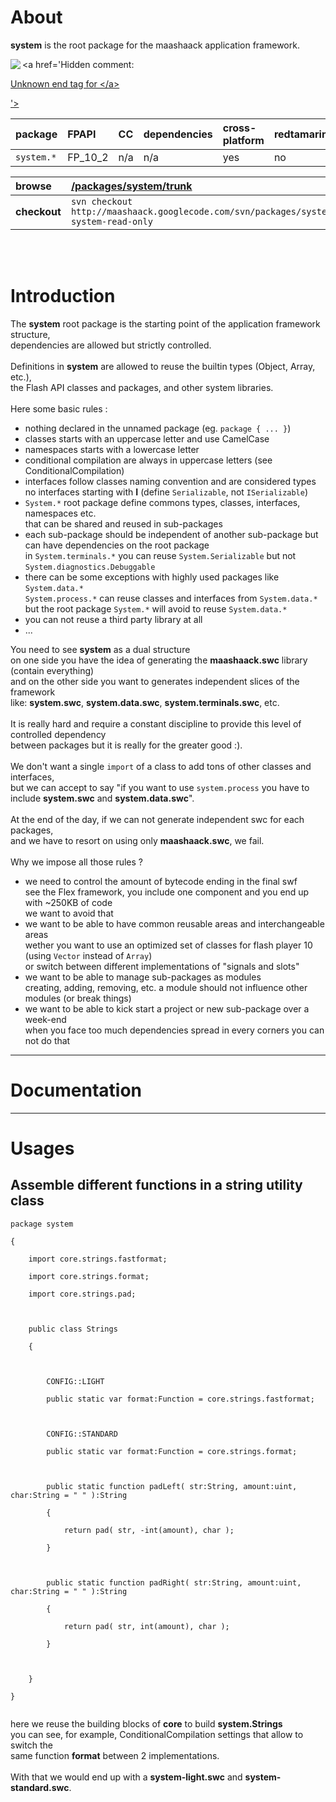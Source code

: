 # About #

**system** is the root package for the maashaack application framework.

<a href='Hidden comment: 
<a href="http://maashaack.googlecode.com"><img src="http://maashaack.googlecode.com/svn/gfx/download.png" align="left"/>

Unknown end tag for &lt;/a&gt;


'></a>

| **package** | **FPAPI** | **CC** | **dependencies** | **cross-platform** | **redtamarin** |
|:------------|:----------|:-------|:-----------------|:-------------------|:---------------|
| `system.*`  | FP\_10\_2 | n/a    | n/a              | yes                | no             |

| **browse** | [/packages/system/trunk](http://code.google.com/p/maashaack/source/browse/#svn%2Fpackages%2Fsystem%2Ftrunk) |
|:-----------|:------------------------------------------------------------------------------------------------------------|
| **checkout** | `svn checkout http://maashaack.googlecode.com/svn/packages/system/trunk system-read-only`                   |

<br>
<br>

<h1>Introduction</h1>

The <b>system</b> root package is the starting point of the application framework structure,<br>
dependencies are allowed but strictly controlled.<br>
<br>
Definitions in <b>system</b> are allowed to reuse the builtin types (Object, Array, etc.),<br>
the Flash API classes and packages, and other system libraries.<br>
<br>
Here some basic rules :<br>
<ul><li>nothing declared in the unnamed package (eg. <code>package { ... }</code>)<br>
</li><li>classes starts with an uppercase letter and use CamelCase<br>
</li><li>namespaces starts with a lowercase letter<br>
</li><li>conditional compilation are always in uppercase letters (see ConditionalCompilation)<br>
</li><li>interfaces follow classes naming convention and are considered types<br>no interfaces starting with <b>I</b> (define <code>Serializable</code>, not <code>ISerializable</code>)<br>
</li><li><code>System.*</code> root package define commons types, classes, interfaces, namespaces etc.<br>that can be shared and reused in sub-packages<br>
</li><li>each sub-package should be independent of another sub-package but can have dependencies on the root package<br> in <code>System.terminals.*</code> you can reuse <code>System.Serializable</code> but not <code>System.diagnostics.Debuggable</code>
</li><li>there can be some exceptions with highly used packages like <code>System.data.*</code><br><code>System.process.*</code> can reuse classes and interfaces from <code>System.data.*</code><br>but the root package <code>System.*</code> will avoid to reuse <code>System.data.*</code>
</li><li>you can not reuse a third party library at all<br>
</li><li>...</li></ul>

You need to see <b>system</b> as a dual structure<br>
on one side you have the idea of generating the <b>maashaack.swc</b> library (contain everything)<br>
and on the other side you want to generates independent slices of the framework<br>
like: <b>system.swc</b>, <b>system.data.swc</b>, <b>system.terminals.swc</b>, etc.<br>
<br>
It is really hard and require a constant discipline to provide this level of controlled dependency<br>
between packages but it is really for the greater good :).<br>
<br>
We don't want a single <code>import</code> of a class to add tons of other classes and interfaces,<br>
but we can accept to say "if you want to use <code>system.process</code> you have to include <b>system.swc</b> and <b>system.data.swc</b>".<br>
<br>
At the end of the day, if we can not generate independent swc for each packages,<br>
and we have to resort on using only <b>maashaack.swc</b>, we fail.<br>
<br>
Why we impose all those rules ?<br>
<ul><li>we need to control the amount of bytecode ending in the final swf<br>see the Flex framework, you include one component and you end up with ~250KB of code<br>we want to avoid that<br>
</li><li>we want to be able to have common reusable areas and interchangeable areas<br>wether you want to use an optimized set of classes for flash player 10 (using <code>Vector</code> instead of <code>Array</code>)<br>or switch between different implementations of "signals and slots"<br>
</li><li>we want to be able to manage sub-packages as modules<br>creating, adding, removing, etc. a module should not influence other modules (or break things)<br>
</li><li>we want to be able to kick start a project or new sub-package over a week-end<br>when you face too much dependencies spread in every corners you can not do that</li></ul>

<hr />
<h1>Documentation</h1>

<hr />
<h1>Usages</h1>

<h2>Assemble different functions in a string utility class</h2>
<pre><code>package system<br>
{<br>
    import core.strings.fastformat;<br>
    import core.strings.format;<br>
    import core.strings.pad;<br>
    <br>
    public class Strings<br>
    {<br>
        <br>
        CONFIG::LIGHT<br>
        public static var format:Function = core.strings.fastformat;<br>
        <br>
        CONFIG::STANDARD<br>
        public static var format:Function = core.strings.format;<br>
        <br>
        public static function padLeft( str:String, amount:uint, char:String = " " ):String<br>
        {<br>
            return pad( str, -int(amount), char );<br>
        }<br>
        <br>
        public static function padRight( str:String, amount:uint, char:String = " " ):String<br>
        {<br>
            return pad( str, int(amount), char );<br>
        }<br>
        <br>
    }<br>
}<br>
</code></pre>

here we reuse the building blocks of <b>core</b> to build <b>system.Strings</b><br>
you can see, for example, ConditionalCompilation settings that allow to switch the<br>
same function <b>format</b> between 2 implementations.<br>
<br>
With that we would end up with a <b>system-light.swc</b> and <b>system-standard.swc</b>.